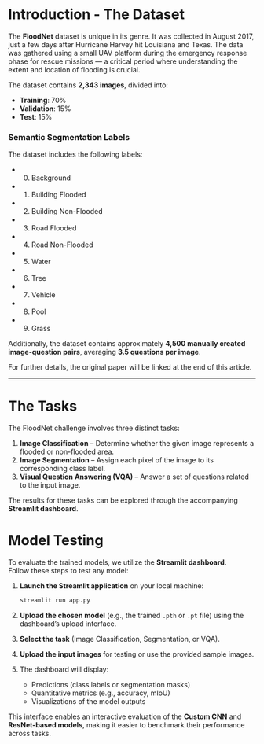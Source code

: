 # Introduction - The Dataset

The **FloodNet** dataset is unique in its genre. It was collected in August 2017, just a few days after Hurricane Harvey hit Louisiana and Texas. The data was gathered using a small UAV platform during the emergency response phase for rescue missions — a critical period where understanding the extent and location of flooding is crucial.

The dataset contains **2,343 images**, divided into:
- **Training**: 70%
- **Validation**: 15%
- **Test**: 15%

### Semantic Segmentation Labels
The dataset includes the following labels:
- 0) Background  
- 1) Building Flooded  
- 2) Building Non-Flooded  
- 3) Road Flooded  
- 4) Road Non-Flooded  
- 5) Water  
- 6) Tree  
- 7) Vehicle  
- 8) Pool  
- 9) Grass  

Additionally, the dataset contains approximately **4,500 manually created image-question pairs**, averaging **3.5 questions per image**.

For further details, the original paper will be linked at the end of this article.

---

# The Tasks

The FloodNet challenge involves three distinct tasks:

1. **Image Classification** – Determine whether the given image represents a flooded or non-flooded area.  
2. **Image Segmentation** – Assign each pixel of the image to its corresponding class label.  
3. **Visual Question Answering (VQA)** – Answer a set of questions related to the input image.

The results for these tasks can be explored through the accompanying **Streamlit dashboard**.

# Model Testing

To evaluate the trained models, we utilize the **Streamlit dashboard**.  
Follow these steps to test any model:

1. **Launch the Streamlit application** on your local machine:
   ```bash
   streamlit run app.py
   ```

2. **Upload the chosen model** (e.g., the trained `.pth` or `.pt` file) using the dashboard’s upload interface.

3. **Select the task** (Image Classification, Segmentation, or VQA).

4. **Upload the input images** for testing or use the provided sample images.

5. The dashboard will display:
   - Predictions (class labels or segmentation masks)
   - Quantitative metrics (e.g., accuracy, mIoU)
   - Visualizations of the model outputs

This interface enables an interactive evaluation of the **Custom CNN** and **ResNet-based models**, making it easier to benchmark their performance across tasks.
